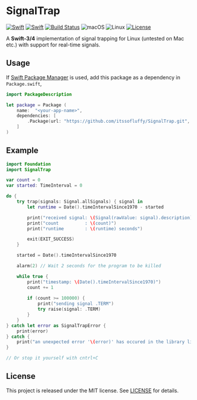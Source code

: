 # SignalTrap

[![Swift][swift-badge-3]][swift-url]
[![Swift][swift-badge-4]][swift-url]
[![Build Status][travis-build-badge]][travis-build-url]
![macOS][macos-badge]
![Linux][linux-badge]
[![License][mit-badge]][mit-url]

A **Swift-3/4** implementation of signal trapping for Linux (untested on Mac etc.) with support for real-time signals.

## Usage

If [Swift Package Manager](https://github.com/apple/swift-package-manager) is used, add this package as a dependency in `Package.swift`,

```swift
import PackageDescription

let package = Package (
    name:  "<your-app-name>",
    dependencies: [
        .Package(url: "https://github.com/itssofluffy/SignalTrap.git", majorVersion: 0)
    ]
)
```

## Example

```swift
import Foundation
import SignalTrap

var count = 0
var started: TimeInterval = 0

do {
    try trap(signals: Signal.allSignals) { signal in
        let runtime = Date().timeIntervalSince1970 - started

        print("received signal: \(Signal(rawValue: signal).description)")
        print("count          : \(count)")
        print("runtime        : \(runtime) seconds")

        exit(EXIT_SUCCESS)
    }

    started = Date().timeIntervalSince1970

    alarm(2) // Wait 2 seconds for the program to be killed

    while true {
        print("timestamp: \(Date().timeIntervalSince1970)")
        count += 1
              
        if (count >= 100000) {
            print("sending signal .TERM")
            try raise(signal: .TERM)
        }
    }
} catch let error as SignalTrapError {
    print(error)
} catch {
    print("an unexpected error '\(error)' has occured in the library libSignalTrap.")
}

// Or stop it yourself with cntrl+C
```

## License

This project is released under the MIT license. See [LICENSE](LICENSE) for details.

[swift-badge-3]: https://img.shields.io/badge/Swift-3.0-orange.svg?style=flat
[swift-badge-4]: https://img.shields.io/badge/Swift-4.0-orange.svg?style=flat
[swift-url]: https://swift.org
[travis-build-badge]: https://travis-ci.org/itssofluffy/SignalTrap.svg?branch=master
[travis-build-url]: https://travis-ci.org/itssofluffy/SignalTrap
[macos-badge]: https://img.shields.io/badge/os-macOS-green.svg?style=flat
[linux-badge]: https://img.shields.io/badge/os-linux-green.svg?style=flat
[mit-badge]: https://img.shields.io/badge/License-MIT-blue.svg?style=flat
[mit-url]: https://tldrlegal.com/license/mit-license
